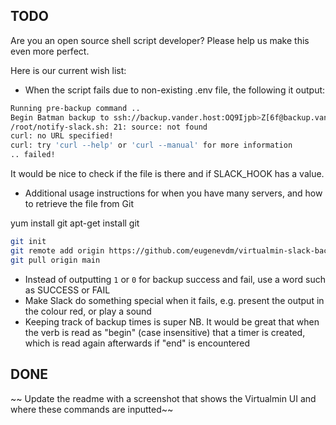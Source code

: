 ## TODO

Are you an open source shell script developer? Please help us make this even more perfect.

Here is our current wish list:

- When the script fails due to non-existing .env file, the following it output:

```bash
Running pre-backup command ..
Begin Batman backup to ssh://backup.vander.host:OQ9Ijpb>Z[6f@backup.vander.host:backup/batman/daily-incr/%Y-%m-%d
/root/notify-slack.sh: 21: source: not found
curl: no URL specified!
curl: try 'curl --help' or 'curl --manual' for more information
.. failed!
```

It would be nice to check if the file is there and if SLACK_HOOK has a value.


- Additional usage instructions for when you have many servers, and how to retrieve the file from Git

yum install git
apt-get install git

```bash
git init
git remote add origin https://github.com/eugenevdm/virtualmin-slack-backup-notification.git
git pull origin main
```

- Instead of outputting `1` or `0` for backup success and fail, use a word such as SUCCESS or FAIL
- Make Slack do something special when it fails, e.g. present the output in the colour red, or play a sound
- Keeping track of backup times is super NB. It would be great that when the verb is read as "begin" (case insensitive) that a timer is created, which is read again afterwards if "end" is encountered

## DONE

~~ Update the readme with a screenshot that shows the Virtualmin UI and where these commands are inputted~~
